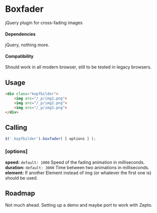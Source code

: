 # Boxfader

jQuery plugin for cross-fading images

#### Dependencies

jQuery, nothing more.

#### Compatibility

Should work in all modern browser, still to be tested in legacy browsers.

## Usage

```html
<div class="kopfbilder">
	<img src="/_p/img1.png">
	<img src="/_p/img2.png">
	<img src="/_p/img3.png">
</div>
```
## Calling

```js
$('.kopfbilder').boxfader( [ options ] );
```

### [options]

**speed:** `default: 1000` Speed of the fading animation in milliseconds.
**duration:** `default: 3000` Time between two animations in milliseconds.
**element:** If another Element instead of img (or whatever the first one is) should be used.


## Roadmap

Not much ahead. Setting up a demo and maybe port to work with Zepto.

